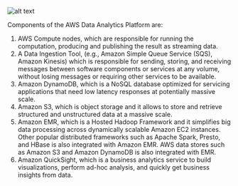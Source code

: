 ![alt text](https://github.com/doc-vu/Stratum/blob/master/png/DataAnalytics_on_AWS.png)

Components of the AWS Data Analytics Platform are:
1. AWS Compute nodes, which are responsible for running the computation, producing and publishing
the result as streaming data.
2. A Data Ingestion Tool, (e.g., Amazon Simple Queue Service (SQS), Amazon Kinesis) which is
responsible for sending, storing, and receiving messages between software components or services
at any volume, without losing messages or requiring other services to be available.
3. Amazon DynamoDB, which is a NoSQL database optimized for servicing applications that need low
latency responses at potentially massive scale.
4. Amazon S3, which is object storage and it allows to store and retrieve structured and unstructured
data at a massive scale.
5. Amazon EMR, which is a Hosted Hadoop Framework and it simplifies big data processing across
dynamically scalable Amazon EC2 instances. Other popular distributed frameworks such as Apache
Spark, Presto, and HBase is also integrated with Amazon EMR. AWS data stores such as Amazon S3
and Amazon DynamoDB is also integrated with EMR.
6. Amazon QuickSight, which is a business analytics service to build visualizations, perform ad-hoc
analysis, and quickly get business insights from data.
